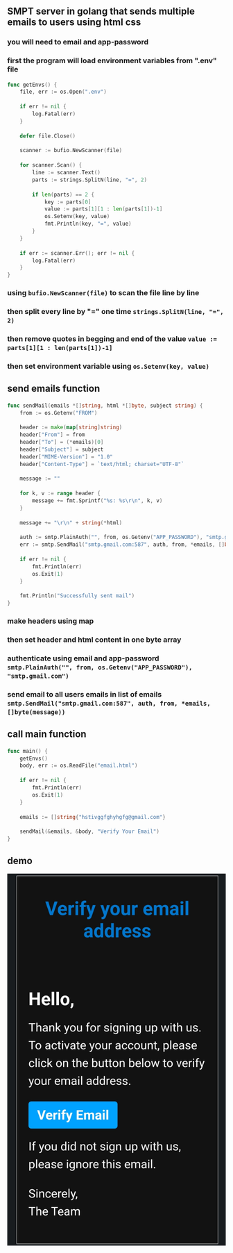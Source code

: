 ## SMPT server in golang that sends multiple emails to users using html css
### you will need to email and app-password

### first the program will load environment variables from ".env" file

```go
func getEnvs() {
	file, err := os.Open(".env")

	if err != nil {
		log.Fatal(err)
	}

	defer file.Close()

	scanner := bufio.NewScanner(file)

	for scanner.Scan() {
		line := scanner.Text()
		parts := strings.SplitN(line, "=", 2)

		if len(parts) == 2 {
			key := parts[0]
			value := parts[1][1 : len(parts[1])-1]
			os.Setenv(key, value)
			fmt.Println(key, "=", value)
		}
	}

	if err := scanner.Err(); err != nil {
		log.Fatal(err)
	}
}
```
### using `bufio.NewScanner(file)` to scan the file line by line
### then split every line by "=" one time `strings.SplitN(line, "=", 2)`
### then remove quotes in begging and end of the value `value := parts[1][1 : len(parts[1])-1]`
### then set environment variable using `os.Setenv(key, value)`


## send emails function


```go
func sendMail(emails *[]string, html *[]byte, subject string) {
	from := os.Getenv("FROM")

	header := make(map[string]string)
	header["From"] = from
	header["To"] = (*emails)[0]
	header["Subject"] = subject
	header["MIME-Version"] = "1.0"
	header["Content-Type"] = `text/html; charset="UTF-8"`

	message := ""

	for k, v := range header {
		message += fmt.Sprintf("%s: %s\r\n", k, v)
	}

	message += "\r\n" + string(*html)

	auth := smtp.PlainAuth("", from, os.Getenv("APP_PASSWORD"), "smtp.gmail.com")
	err := smtp.SendMail("smtp.gmail.com:587", auth, from, *emails, []byte(message))

	if err != nil {
		fmt.Println(err)
		os.Exit(1)
	}

	fmt.Println("Successfully sent mail")
}
```

### make headers using map
### then set header and html content in one byte array
### authenticate using email and app-password `smtp.PlainAuth("", from, os.Getenv("APP_PASSWORD"), "smtp.gmail.com")`
### send email to all users emails in list of emails `smtp.SendMail("smtp.gmail.com:587", auth, from, *emails, []byte(message))`


## call main function

```go
func main() {
	getEnvs()
	body, err := os.ReadFile("email.html")

	if err != nil {
		fmt.Println(err)
		os.Exit(1)
	}

	emails := []string{"hstivggfghyhgfg@gmail.com"}

	sendMail(&emails, &body, "Verify Your Email")
}
```
## demo

![demo email](./demo.jpg "demo email")

